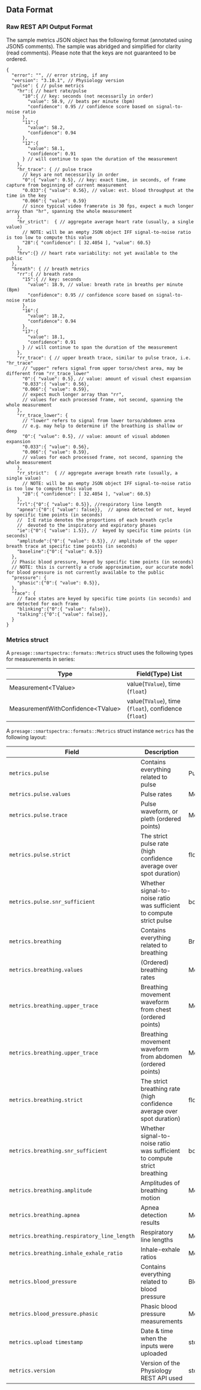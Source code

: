 ## Data Format


### Raw REST API Output Format 
The sample metrics JSON object has the following format (annotated using JSON5 comments). 
The sample was abridged and simplified for clarity (read comments). Please note that the keys are not guaranteed to be
ordered.

```json5
{
  "error": "", // error string, if any
  "version": "3.10.1", // Physiology version
  "pulse": { // pulse metrics
    "hr":{ // heart rate/pulse  
      "10":{ // key: seconds (not necessarily in order)
        "value": 58.9, // beats per minute (bpm)
        "confidence": 0.95 // confidence score based on signal-to-noise ratio
      },
      "11":{
        "value": 58.2,
        "confidence": 0.94
      },
      "12":{
        "value": 58.1,
        "confidence": 0.91
      } // will continue to span the duration of the measurement
    },
    "hr_trace": { // pulse trace
      // keys are not necessarily in order
      "0":{ "value": 0.5}, // key: exact time, in seconds, of frame capture from beginning of current measurement  
      "0.033":{ "value": 0.56}, // value: est. blood throughput at the time in the key
      "0.066":{ "value": 0.59} 
      // since typical video framerate is 30 fps, expect a much longer array than "hr", spanning the whole measurement
    },
    "hr_strict":  { // aggregate average heart rate (usually, a single value)
      // NOTE: will be an empty JSON object IFF signal-to-noise ratio is too low to compute this value
      "28":{ "confidence": [ 32.4054 ], "value": 60.5}  
    },
    "hrv":{} // heart rate variability: not yet available to the public
  },
  "breath": { // breath metrics
    "rr":{ // breath rate
      "15":{ // key: seconds
        "value": 18.9, // value: breath rate in breaths per minute (Bpm)
        "confidence": 0.95 // confidence score based on signal-to-noise ratio
      },
      "16":{
        "value": 18.2,
        "confidence": 0.94
      },
      "17":{
        "value": 18.1,
        "confidence": 0.91
      } // will continue to span the duration of the measurement
    },
    "rr_trace": { // upper breath trace, similar to pulse trace, i.e. "hr_trace"
      // "upper" refers signal from upper torso/chest area, may be different from "rr_trace_lower"
      "0":{ "value": 0.5}, // value: amount of visual chest expansion
      "0.033":{ "value": 0.56},
      "0.066":{ "value": 0.59},
      // expect much longer array than "rr", 
      // values for each processed frame, not second, spanning the whole measurement
    },
    "rr_trace_lower": {
      // "lower" refers to signal from lower torso/abdomen area
      // e.g. may help to determine if the breathing is shallow or deep
      "0":{ "value": 0.5}, // value: amount of visual abdomen expansion
      "0.033":{ "value": 0.56},
      "0.066":{ "value": 0.59},
      // values for each processed frame, not second, spanning the whole measurement
    },
    "rr_strict":  { // aggregate average breath rate (usually, a single value)
      // NOTE: will be an empty JSON object IFF signal-to-noise ratio is too low to compute this value
      "28":{ "confidence": [ 32.4054 ], "value": 60.5}
    },
    "rrl":{"0":{ "value": 0.5}}, //respiratory line length
    "apnea":{"0":{ "value": false}},  // apnea detected or not, keyed by specific time points (in seconds)
    //  I:E ratio denotes the proportions of each breath cycle 
    //  devoted to the inspiratory and expiratory phases
    "ie":{"0":{ "value": 1.5}}, //  keyed by specific time points (in seconds)
    "amplitude":{"0":{ "value": 0.5}}, // amplitude of the upper breath trace at specific time points (in seconds)
    "baseline":{"0":{ "value": 0.5}}  
  },
  // Phasic blood pressure, keyed by specific time points (in seconds) 
  // NOTE: this is currently a crude approximation, our accurate model for blood pressure is not currently available to the public
  "pressure": {
    "phasic":{"0":{ "value": 0.5}}, 
  },
  "face": {
    // face states are keyed by specific time points (in seconds) and are detected for each frame
    "blinking":{"0":{ "value": false}},
    "talking":{"0":{ "value": false}},
  }
}
```
### Metrics struct

A `presage::smartspectra::formats::Metrics` struct uses the following types for measurements in series:

| Type                                       | Field(Type) List                                      | 
|--------------------------------------------|-------------------------------------------------------|
| Measurement\<TValue>                       | value(`TValue`), time (`float`)                       |
| MeasurementWithConfidence\<TValue>         | value(`TValue`), time (`float`), confidence (`float`) |


A `presage::smartspectra::formats::Metrics` struct instance `metrics` has the following layout:

| Field                                       | Description                                                              | Type                               |
|---------------------------------------------|--------------------------------------------------------------------------|------------------------------------|
| `metrics.pulse`                             | Contains everything related to pulse                                     | Pulse                              |
| `metrics.pulse.values`                      | Pulse rates                                                              | MeasurementWithConfidence\<float>  |
| `metrics.pulse.trace`                       | Pulse waveform, or pleth (ordered points)                                | Measurement\<float>                |
| `metrics.pulse.strict`                      | The strict pulse rate (high confidence average over spot duration)       | float                              |
| `metrics.pulse.snr_sufficient`              | Whether signal-to-noise ratio was sufficient to compute strict pulse     | bool                               |
| `metrics.breathing`                         | Contains everything related to breathing                                 | Breathing                          |
| `metrics.breathing.values`                  | (Ordered) breathing rates                                                | MeasurementWithConfidence\<float>  |
| `metrics.breathing.upper_trace`             | Breathing movement waveform from chest (ordered points)                  | Measurement\<float>                |
| `metrics.breathing.upper_trace`             | Breathing movement waveform from abdomen (ordered points)                | Measurement\<float>                |
| `metrics.breathing.strict`                  | The strict breathing rate (high confidence average over spot duration)   | float                              |
| `metrics.breathing.snr_sufficient`          | Whether signal-to-noise ratio was sufficient to compute strict breathing | bool                               |
| `metrics.breathing.amplitude`               | Amplitudes of breathing motion                                           | Measurement\<float>                |
| `metrics.breathing.apnea`                   | Apnea detection results                                                  | Measurement\<bool>                 |
| `metrics.breathing.respiratory_line_length` | Respiratory line lengths                                                 | Measurement\<float>                |
| `metrics.breathing.inhale_exhale_ratio`     | Inhale-exhale ratios                                                     | Measurement\<float>                |
| `metrics.blood_pressure`                    | Contains everything related to blood pressure                            | BloodPressure                      |
| `metrics.blood_pressure.phasic`             | Phasic blood pressure measurements                                       | MeasurementWithConfidence\<float>  |
| `metrics.upload timestamp`                  | Date & time when the inputs were uploaded                                | std::string                        |
| `metrics.version`                           | Version of the Physiology REST API used                                  | std::string                        |
